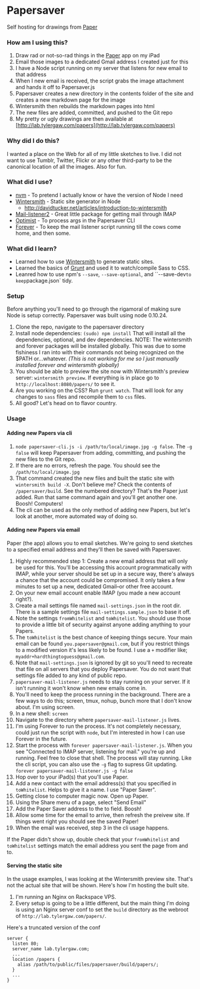 # Papersaver

Self hosting for drawings from [Paper](http://www.fiftythree.com/paper)

### How am I using this?

 1. Draw rad or not-so-rad things in the [Paper](http://www.fiftythree.com/paper)
 app on my iPad
 2. Email those images to a dedicated Gmail address I created just for this
 3. I have a Node script running on my server that listens for new email to
 that address
 4. When I new email is received, the script grabs the image attachment and hands
 it off to Papersaver.js
 5. Papersaver creates a new directory in the contents folder of the site and
 creates a new markdown page for the image
 6. Wintersmith then rebuilds the markdown pages into html
 7. The new files are added, committed, and pushed to the Git repo
 8. My pretty or ugly drawings are then available at [http://lab.tylergaw.com/papers](http://lab.tylergaw.com/papers)

### Why did I do this?

I wanted a place on the Web for all of my little sketches to live. I did not want
to use Tumblr, Twitter, Flickr or any other third-party to be the canonical location
of all the images. Also for fun.

### What did I use?

 - [nvm](https://github.com/creationix/nvm) - To pretend I actually know or have
 the version of Node I need
 - [Wintersmith](https://github.com/jnordberg/wintersmith) - Static site generator
 in Node
   - http://davidtucker.net/articles/introduction-to-wintersmith
 - [Mail-listener2](https://github.com/chirag04/mail-listener2) - Great little
 package for getting mail through IMAP
 - [Optimist](https://github.com/substack/node-optimist) - To process args in the
 Papersaver CLI
 - [Forever](https://github.com/nodejitsu/forever) - To keep the mail listener
 script running till the cows come home, and then some.

### What did I learn?

 - Learned how to use [Wintersmith](https://github.com/jnordberg/wintersmith) to
 generate static sites.
 - Learned the basics of [Grunt](http://gruntjs.com/) and used it to watch/compile
 Sass to CSS.
 - Leanred how to use npm's `--save`, `--save-optional`, and ``--save-dev` to keep
 `package.json` tidy.

### Setup

Before anything you'll need to go through the rigamoral of making sure Node is
setup correctly. Papersaver was built using node 0.10.24.

 1. Clone the repo, navigate to the papersaver directory
 2. Install node dependencies: `(sudo) npm install` That will install all the dependencies,
 optional, and dev dependencies. NOTE: The wintersmith and forever packages will
 be installed globally. This was due to some fishiness I ran into with their
 commands not being recognized on the $PATH or...whatever.
 *(This is not working for me so I just manually installed forever and wintersmith globally)*
 3. You should be able to preview the site now with Wintersmith's preview server:
 `wintersmith preview`.
 If everything is in place go to `http://localhost:8080/papers/` to see it.
 4. Are you working on the CSS? Run `grunt watch`. That will look for any changes
 to `sass` files and recompile them to `css` files.
 5. All good? Let's head on to flavor country.

### Usage

#### Adding new Papers via cli

 1. `node papersaver-cli.js -i /path/to/local/image.jpg -g false`. The `-g false`
 will keep Papersaver from adding, committing, and pushing the new files to the Git repo.
 2. If there are no errors, refresh the page. You should see the `/path/to/local/image.jpg`
 3. That command created the new files and built the static site with `wintersmith build -X`.
 Don't believe me? Check the contents of `/papersaver/build`. See the numbered directory?
 That's the Paper just added. Run that same command again and you'll get another
 one. Boosh! Computers!
 4. The cli can be used as the only method of adding new Papers, but let's look at
 another, more automated way of doing so.

#### Adding new Papers via email

Paper (the app) allows you to email sketches. We're going to send
sketches to a specified email address and they'll then be saved with Papersaver.

 1. Highly recommended step 1: Create a new email address that will only be used
 for this. You'll be accessing this account programmatically with IMAP, while
 your server should be set up in a secure way,
 there's always a chance that the account could be compromised. It
 only takes a few minutes to set up a new, dedicated Gmail–or other free account.
 2. On your new email account enable IMAP (you made a new account right?).
 3. Create a mail settings file named `mail-settings.json` in the root dir. There
 is a sample settings file `mail-settings.sample.json` to base it off.
 4. Note the settings `fromWhitelist` and `toWhitelist`. You should use those to
 provide a little bit of security against anyone adding anything to your Papers.
 5. The `toWhitelist` is the best chance of keeping things secure. Your main email
 can be found `you.papersaver@gmail.com`, but if you restrict things to a modified
 version it's less likely to be found. I use a `+` modifier like; `myaddr+hardthingtoguess@gmail.com`.
 6. Note that `mail-settings.json` is ignored by git so you'll need to recreate that
 file on all servers that you deploy Papersaver. You do not want that settings file
 added to any kind of public repo.
 7. `papersaver-mail-listener.js` needs to stay running on your server. If it isn't
 running it won't know when new emails come in.
 8. You'll need to keep the process running in the background. There are a few
 ways to do this; screen, tmux, nohup, bunch more that I don't know about. I'm
 using screen.
 9. In a new shell: `screen`
 10. Navigate to the directory where `papersaver-mail-listener.js` lives.
 11. I'm using Forever to run the process. It's not completely necessary, could just
 run the script with `node`, but I'm interested in how I can use Forever in the
 future.
 12. Start the process with `forever papersaver-mail-listener.js`. When you see
 "Connected to IMAP server, listening for mail." you're up and running. Feel free
 to close that shell. The process will stay running. Like the cli script, you can
 also use the `-g` flag to supress Git updating. `forever papersaver-mail-listener.js -g false`
 13. Hop over to your iPad(s) that you'll use Paper.
 14. Add a new contact with the email address(s) that you specified in `toWhitelist`.
 Helps to give it a name. I use "Paper Saver".
 15. Getting close to computer magic now. Open up Paper.
 16. Using the Share menu of a page, select "Send Email"
 17. Add the Paper Saver address to the to field. Boosh!
 18. Allow some time for the email to arrive, then refresh the preivew site. If
 things went right you should see the saved Paper!
 19. When the email was received, step 3 in the cli usage happens.

If the Paper didn't show up, double check that your `fromWhitelist` and `toWhitelist`
settings match the email address you sent the page from and to.

#### Serving the static site

In the usage examples, I was looking at the Wintersmith preview site. That's not
the actual site that will be shown. Here's how I'm hosting the built site.

 1. I'm running an Nginx on Rackspace VPS.
 2. Every setup is going to be a little different, but the main thing I'm doing
 is using an Nginx server conf to set the `build` directory as the webroot of
 `http://lab.tylergaw.com/papers/`.

Here's a truncated version of the conf

    server {
      listen 80;
      server_name lab.tylergaw.com;
      ...
      location /papers {
        alias /path/to/public/files/papersaver/build/papers/;
      }
      ...
    }

